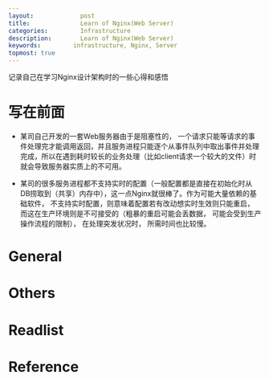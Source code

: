 ```yaml
---
layout:     		post
title:      		Learn of Nginx(Web Server) 
categories: 	    Infrastructure
description:   		Learn of Nginx(Web Server)
keywords: 		  infrastructure, Nginx, Server
topmost: true
---
```


记录自己在学习Nginx设计架构时的一些心得和感悟

# 写在前面

- 某司自己开发的一套Web服务器由于是阻塞性的， 一个请求只能等请求的事件处理完才能调用返回，并且服务进程只能逐个从事件队列中取出事件并处理完成，所以在遇到耗时较长的业务处理（比如client请求一个较大的文件）时就会导致服务器实质上的不可用。

- 某司的很多服务进程都不支持实时的配置（一般配置都是直接在初始化时从DB捞取到（共享）内存中），这一点Nginx就很棒了。作为可能大量依赖的基础软件， 不支持实时配置，则意味着配置若有改动想实时生效则只能重启， 而这在生产环境则是不可接受的（粗暴的重启可能会丢数据， 可能会受到生产操作流程的限制）， 在处理突发状况时， 所需时间也比较慢。

# General

# Others


# Readlist

# Reference

